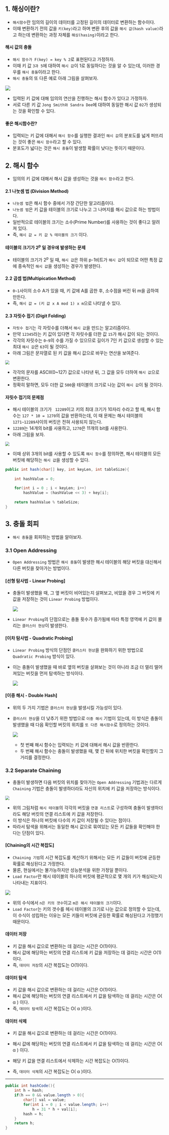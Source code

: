 ## 1. 해싱이란?

- `해시함수`란 임의의 길이의 데이터를 고정된 길이의 데이터로 변환하는 함수이다.
- 이때 변환하기 전의 값을 `키(key)`라고 하며 변환 후의 값을 `해시 값(hash value)`라고 하는데 변환하는 과정 자체를 `해싱(hasing)`이라고 한다.

#### 해시 값의 충돌

- `해시 함수가 F(key) = key % 2`로 표현된다고 가정하자.
- 이때 키 값 `3과 5`에 대하여 `해시 값`이 1로 동일하다는 것을 알 수 있는데, 이러한 경우를 `해시 충돌`이라고 한다.
- `해시 충돌`의 또 다른 예로 아래 그림을 살펴보자.

<img src="../자료/해시충돌.png" />

- 입력된 키 값에 대해 임의의 연산을 진행하는 해시 함수가 있다고 가정하자.
- 서로 다른 키 값 `Jong Smith와 Sandra Dee`에 대하여 동일한 해시 값 `02`가 생성되는 것을 확인할 수 있다.

#### 좋은 해시함수란?

- 입력되는 키 값에 대해서 `해시 함수`를 실행한 결과인 `해시 값`의 분포도를 넓게 퍼뜨리는 것이 좋은 `해시 함수`라고 할 수 있다.
- 분포도가 넓다는 것은 `해시 충돌`이 발생할 확률이 낮다는 뜻이기 때문이다.



## 2. 해시 함수

- 임의의 키 값에 대해서 해시 값을 생성하는 것을 `해시 함수`라고 한다.



#### 2.1 나눗셈 법 (Division Method)

- `나눗셈 법`은 해시 함수 중에서 가장 간단한 알고리즘이다.
- `나눗셈 법`은 키 값을 테이블의 크기로 나누고 그 나머지를 해시 값으로 하는 방법이다.
- 일반적으로 테이블의 크기는 소수(Prime Number)를 사용하는 것이 좋다고 알려져 있다.
- 즉, `해시 값 = 키 값 % 테이블의 크기` 이다.

#### 테이블의 크기가 2<sup>p</sup> 일 경우에 발생하는 문제

- 테이블의 크기가 2<sup>p</sup> 일 때, `해시 값`은 하위 p-1비트가 `해시 값`이 되므로 어떤 특정 값에 종속적인 `해시 값`을 생성하는 경우가 발생한다.



#### 2.2 곱셉 법(Multipication Method)

- `0~1`사이의 소수 A가 있을 때, 키 값에 A를 곱한 후, 소수점을 버린 뒤 m을 곱하여 만든다.
- 즉, `해시 값 = (키 값 x A mod 1) x m`으로 나타낼 수 있다.



#### 2.3 자릿수 접기 (Digit Folding)

- `자릿수 접기`는 각 자릿수를 더해서 `해시 값`을 만드는 알고리즘이다.
- 만약 `12345`라는 키 값이 있다면 각 자릿수를 더한 값 `15`가 해시 값이 되는 것이다.
- 각각의 자릿수는 `0~9`의 수를 가질 수 있으므로 길이가 7인 키 값으로 생성할 수 있는 최대 `해시 값`은 `63`이 될 것이다.
- 아래 그림은 문자열로 된 키 값을 해시 값으로 바꾸는 연산을 보여준다.

<img src="../자료/자릿수접기.png" style="zoom:80%;" />

- 각각의 문자를 ASCII(0~127) 값으로 나타낸 뒤, 그 값을 모두 더하여 `해시 값`으로 변환한다.
- 정확히 말하면, 모두 더한 값 `500`을 테이블의 크기로 나눈 값이 `해시 값`이 될 것이다.



#### 자릿수 접기의 문제점

- 해시 테이블의 크기가 ` 12289`이고 키의 최대 크기가 10자리 수라고 할 때, 해시 함수는 `127 * 10 = 1270`의 값을 반환하는데, 이 때 문제는 해시 테이블의 `1271~12289`사이의 버킷은 전혀 사용되지 않는다.
- `12289`는 14개의 bit를 사용하고, `1270`은 11개의 bit를 사용한다.
- 아래 그림을 보자.

<img src="../자료/자릿수접기2.png" style="zoom:80%;" />

- 이때 상위 3개의 bit를 사용할 수 있도록 `해시 함수`를 정의하면, 해시 테이블의 모든 버킷에 해당하는 `해시 값`을 생성할 수 있다.

```java
public int hash(char[] key, int keyLen, int tableSize){
    
    int hashValue = 0;
    
    for(int i = 0 ; i < keyLen; i++)
        hashValue = (hashValue << 3) + key[i];
    
    return hashValue % tableSize;
}
```



## 3. 충돌 회피

- `해시 충돌`을 회피하는 방법을 알아보자.



### 3.1 Open Addressing

- `Open Addressing` 방법은 `해시 충돌`이 발생한 해시 테이블의 해당 버킷을 대신해서 다른 버킷을 찾아가는 방법이다.

#### [선형 탐사법 - Linear Probing]

- 충돌이 발생했을 때, 그 옆 버킷이 비어있는지 살펴보고, 비었을 경우 그 버킷에 키 값을 저장하는 것이 `Linear Probing` 방법이다.

  ![](../자료/선형탐사법.png)

- `Linear Probing`의 단점으로는 충돌 횟수가 증가됨에 따라 특정 영역에 키 값이 몰리는 `클러스터 현상`이 발생한다.



#### [이차 탐사법 - Quadratic Probing]

- `Linear Probing` 방식의 단점인 `클러스터 현상`을 완화하기 위한 방법으로 `Quadratic Probing` 방식이 있다.

- 이는 충돌이 발생했을 때 바로 옆의 버킷을 살펴보는 것이 아니라 조금 더 멀리 떨어져있는 버킷을 먼저 탐색하는 방식이다.

  ![](../자료/이차탐사법.png)



#### [이중 해시 - Double Hash]

- 위의 두 가지 기법은 `클러스터 현상`을 발생시킬 가능성이 있다.

- `클러스터 현상`을 더 낮추기 위한 방법으로 `이중 해시` 기법이 있는데, 이 방식은 충돌이 발생했을 때 다음 확인할 버킷의 위치를 `또 다른 해시함수`로 정의하는 것이다.

  ![](../자료/이중해시.png)

  - 첫 번째 해시 함수는 입력되는 키 값에 대해서 해시 값을 반환한다.
  - 두 번째 해시 함수는 충돌이 발생했을 때, 몇 칸 뒤에 위치한 버킷을 확인할지 그 거리를 결정한다.



### 3.2 Separate Chaining

- 충돌이 발생하면 다음 버킷의 위치를 찾아가는 `Open Addressing` 기법과는 다르게 `Chaining` 기법은 충돌이 발생하더라도 자신의 위치에 키 값을 저장하는 방식이다.

<img src="../자료/체이닝.png" style="zoom:80%;" />

- 위의 그림처럼 `해시 테이블`의 각각의 버킷을 `연결 리스트`로 구성하여 충돌이 발생하더라도 해당 버킷의 연결 리스트에 키 값을 저장한다.
- 이 방식은 하나의 버킷에 다수의 키 값이 저장될 수 있다는 점이다.
- 따라서 탐색을 위해서는 동일한 해시 값으로 묶여있는 모든 키 값들을 확인해야 한다는 단점이 있다.



#### [Chaining의 시간 복잡도]

- `Chaining 기법`의 시간 복잡도를 계산하기 위해서는 모든 키 값들이 버킷에 균등한 확률로 해싱된다고 가정한다.
- 물론, 현실에서는 불가능하지만 성능분석을 위한 가정일 뿐이다.
- `Load Factor`란 해시 테이블의 하나의 버킷에 평균적으로 몇 개의 키가 해싱되는지 나타내는 지표이다.

![](../자료/loadfactor.png)

- 위의 수식에서 `n은 키의 갯수`이고 `m은 해시 테이블의 크기`이다.
- `Load Factor`는 키의 갯수를 헤시 테이블의 크기로 나눈 값으로 정의할 수 있는데, 이 수식이 성립하는 이유는 모든 키들이 버킷에 균등한 확률로 해싱된다고 가정했기 때문이다.



#### 데이터 저장

- 키 값을 해시 값으로 변환하는 데 걸리는 시간은 O(1)이다.
- 해시 값에 해당하는 버킷의 연결 리스트에 키 값을 저장하는 데 걸리는 시간은 O(1)이다.
- 즉, `데이터 저장`의 시간 복잡도는 O(1)이다.



#### 데이터 탐색

- 키 값을 해시 값으로 변환하는 데 걸리는 시간은 O(1)이다.
- 해시 값에 해당하는 버킷의 연결 리스트에서 키 값을 탐색하는 데 걸리는 시간은 O( α ) 이다.
- 즉, `데이터 탐색`의 시간 복잡도는 O( α )이다.



#### 데이터 삭제

- 키 값을 해시 값으로 변환하는 데 걸리는 시간은 O(1)이다.
- 해시 값에 해당하는 버킷의 연결 리스트에서 키 값을 탐색하는 데 걸리는 시간은 O( α ) 이다.

- 해당 키 값을 연결 리스트에서 삭제하는 시간 복잡도는 O(1)이다.
- 즉, `데이터 삭제`의 시간 복잡도는 O( α )이다.

---

```java
public int hashCode(){
    int h = hash;
    if(h == 0 && value.length > 0){
        char[] val = value;
        for(int i = 0 ; i < value.length; i++)
            h = 31 * h + val[i];
        hash = h;
    }
    return h;
}
```

